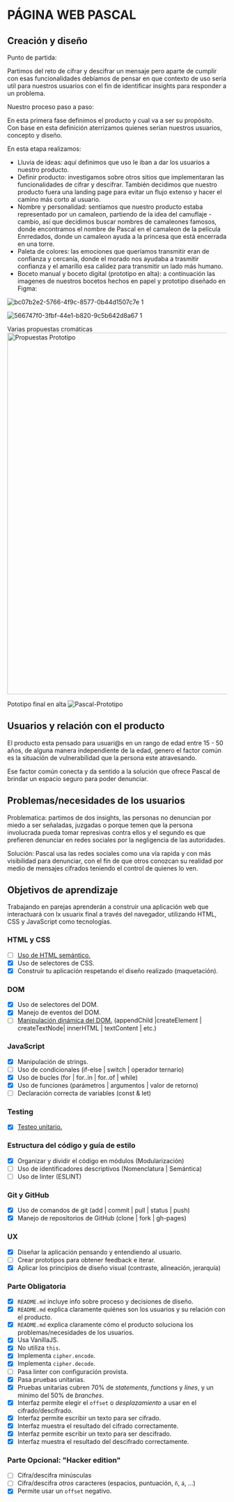 # PÁGINA WEB PASCAL

## Creación y diseño

Punto de partida:

Partimos del reto de cifrar y descifrar un mensaje pero aparte de cumplir con esas funcionalidades debíamos de pensar en que contexto de uso sería util para nuestros usuarios con el fin de identificar insights para responder a un problema.


Nuestro proceso paso a paso:

En esta primera fase definimos el producto y cual va a ser su propósito. Con base en esta definición aterrizamos quienes serían nuestros usuarios, concepto y diseño.

En esta etapa realizamos:
* Lluvia de ideas: aquí definimos que uso le iban a dar los usuarios a nuestro producto.
* Definir producto: investigamos sobre otros sitios que implementaran las funcionalidades de cifrar y descifrar. También decidimos que nuestro producto fuera una landing page para evitar un flujo extenso y hacer el camino más corto al usuario.
* Nombre y personalidad: sentíamos que nuestro producto estaba representado por un camaleon, partiendo de la idea del camuflaje - cambio, así que decidimos buscar nombres de camaleones famosos, donde encontramos el nombre de Pascal en el camaleon de la película Enrredados, donde un camaleon ayuda a la princesa que está encerrada en una torre.
* Paleta de colores: las emociones que queríamos transmitir eran de confianza y cercanía, donde el morado nos ayudaba a trasmitir confianza y el amarillo esa calidez para transmitir un lado más humano.
* Boceto manual y boceto digital (prototipo en alta): a continuación las imagenes de nuestros bocetos hechos en papel y prototipo diseñado en Figma:


![bc07b2e2-5766-4f9c-8577-0b44d1507c7e 1](https://user-images.githubusercontent.com/76055544/110140360-02cb8b80-7da2-11eb-9ba5-38f3aed9ef56.jpg)

![566747f0-3fbf-44e1-b820-9c5b642d8a67 1](https://user-images.githubusercontent.com/76055544/110139508-1aeedb00-7da1-11eb-9b3f-48602f665fde.png)

Varias propuestas cromáticas
<img width="828" alt="Propuestas Prototipo" src="https://user-images.githubusercontent.com/76055544/110140575-3a3a3800-7da2-11eb-85ae-485dd89a96da.png">

Pototipo final en alta
![Pascal-Prototipo](https://user-images.githubusercontent.com/76055544/110140916-9b620b80-7da2-11eb-8a55-50170cc36f0f.jpg)



## Usuarios y relación con el producto

El producto esta pensado para usuari@s en un rango de edad entre 15 - 50 años, de alguna manera independiente de la edad, genero el factor común es la situación de vulnerabilidad que la persona este atravesando.

Ese factor común conecta y da sentido a la solución que ofrece Pascal de brindar un espacio seguro para poder denunciar.


## Problemas/necesidades de los usuarios

Problematica: partimos de dos insights, las personas no denuncian por miedo a ser señaladas, juzgadas o porque temen que la persona involucrada pueda tomar represivas contra ellos y el segundo es que prefieren denunciar en redes sociales por la negligencia de las autoridades.

Solución: Pascal usa las redes sociales como una vía rapida y con más visibilidad para denunciar, con el fin de que otros conozcan su realidad por medio de mensajes cifrados teniendo el control de quienes lo ven.



## Objetivos de aprendizaje

Trabajando en parejas aprenderán a construir una aplicación web que interactuará
con lx usuarix final a través del navegador, utilizando HTML, CSS y JavaScript
como tecnologías.

### HTML y CSS

* [ ] [Uso de HTML semántico.](https://developer.mozilla.org/en-US/docs/Glossary/Semantics#Semantics_in_HTML)
* [X] Uso de selectores de CSS.
* [X] Construir tu aplicación respetando el diseño realizado (maquetación).

### DOM

* [X] Uso de selectores del DOM.
* [X] Manejo de eventos del DOM.
* [ ] [Manipulación dinámica del DOM.](https://developer.mozilla.org/es/docs/Referencia_DOM_de_Gecko/Introducci%C3%B3n)
(appendChild |createElement | createTextNode| innerHTML | textContent | etc.)

### JavaScript

* [X] Manipulación de strings.
* [ ] Uso de condicionales (if-else | switch | operador ternario)
* [X] Uso de bucles (for | for..in | for..of | while)
* [X] Uso de funciones (parámetros | argumentos | valor de retorno)
* [ ] Declaración correcta de variables (const & let)

### Testing

* [X] [Testeo unitario.](https://jestjs.io/docs/es-ES/getting-started)

### Estructura del código y guía de estilo

* [X] Organizar y dividir el código en módulos (Modularización)
* [ ] Uso de identificadores descriptivos (Nomenclatura | Semántica)
* [ ] Uso de linter (ESLINT)

### Git y GitHub

* [X] Uso de comandos de git (add | commit | pull | status | push)
* [X] Manejo de repositorios de GitHub (clone | fork | gh-pages)

### UX

* [X] Diseñar la aplicación pensando y entendiendo al usuario.
* [ ] Crear prototipos para obtener feedback e iterar.
* [X] Aplicar los principios de diseño visual (contraste, alineación, jerarquía)

### Parte Obligatoria

* [X] `README.md` incluye info sobre proceso y decisiones de diseño.
* [X] `README.md` explica claramente quiénes son los usuarios y su relación con
  el producto.
* [X] `README.md` explica claramente cómo el producto soluciona los
  problemas/necesidades de los usuarios.
* [X] Usa VanillaJS.
* [X] No utiliza `this`.
* [X] Implementa `cipher.encode`.
* [X] Implementa `cipher.decode`.
* [ ] Pasa linter con configuración provista.
* [X] Pasa pruebas unitarias.
* [X] Pruebas unitarias cubren 70% de _statements_, _functions_ y _lines_, y un
  mínimo del 50% de _branches_.
* [X] Interfaz permite elegir el `offset` o _desplazamiento_ a usar en el
  cifrado/descifrado.
* [X] Interfaz permite escribir un texto para ser cifrado.
* [X] Interfaz muestra el resultado del cifrado correctamente.
* [X] Interfaz permite escribir un texto para ser descifrado.
* [X] Interfaz muestra el resultado del descifrado correctamente.

### Parte Opcional: "Hacker edition"

* [ ] Cifra/descifra minúsculas
* [ ] Cifra/descifra _otros_ caracteres (espacios, puntuación, `ñ`, `á`, ...)
* [X] Permite usar un `offset` negativo.
